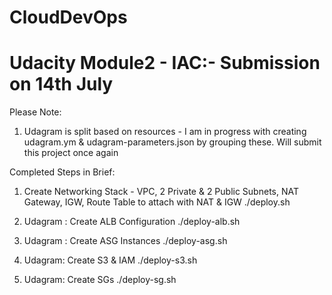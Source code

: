 # CloudDevOps
# Udacity Module2 - IAC:- Submission on 14th July

Please Note: 
1. Udagram is split based on resources - I am in progress with creating udagram.ym & udagram-parameters.json by grouping these. Will submit this project once again

Completed Steps in Brief: 
1. Create Networking Stack - VPC, 2 Private & 2 Public Subnets, NAT Gateway, IGW, Route Table to attach with NAT & IGW 
./deploy.sh

2. Udagram : Create ALB Configuration
./deploy-alb.sh

4. Udagram : Create ASG Instances
./deploy-asg.sh

5. Udagram: Create S3 & IAM
./deploy-s3.sh

6. Udagram: Create SGs
./deploy-sg.sh


